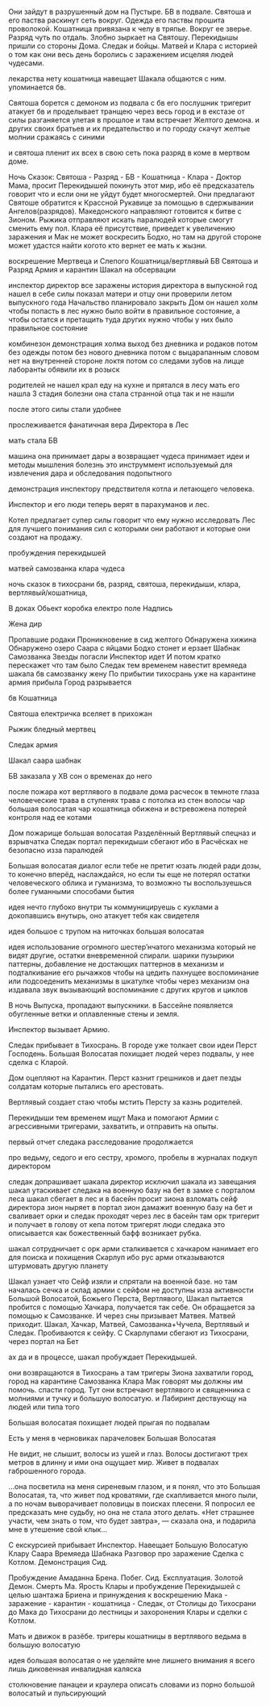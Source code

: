 Они зайдут в разрушенный дом на Пустыре.
БВ в подвале.
Святоша и его паства раскинут сеть вокруг. Одежда его паствы прошита проволокой.
Кошатница привязана к челу в тряпье. Вокруг ее зверье. Разряд чуть по отдаль. Злобно зыркает на Святошу.
Перекидышы пришли со стороны Дома.
Следак и бойцы.
Матвей и Клара с историей о том как они весь день боролись с заражением исцеляя людей чудесами.

лекарства нету 
кошатница навещает Шакала общаются с ним. упоминается бв.

Святоша борется с демоном из подвала с бв
его послушник тригерит атакует бв и проделывает транщею через весь город и в екстазе от силы разганяется улетая в прошлое и там встречает Желтого демона. и других своих братьев и их предательство
и по городу скачут желтые молнии сражаясь с синими

и святоша пленит их всех в свою сеть пока разряд в коме в мертвом доме.

Ночь Сказок: Святоша - Разряд - БВ - Кошатница - Клара - Доктор Мама, просит Перекидышей покинуть этот мир, ибо её предсказатель говорит что и если они не уйдут будет многосмертей. Они предлагают Святоше обратится к Крассной Рукавице за помощью в сдержывании Ангелов(разрядов). Македонского направляют готовится к битве с Зионом. Рыжика отправляют искать паралюдей которые смогут сменить ему пол. Клара её присутствие, приведет к увеличению заражения и Мак не может воскресить Бодхо, но там на другой стороне может удастся найти когото кто вернет ее мать к жызни.

воскрешение Мертвеца и Слепого
Кошатница/вертлявый
БВ
Святоша и Разряд
Армия и карантин
Шакал на обсервации

инспектор директор
все заражены
история директора
в выпускной год нашел в себе силы
показал матери и отцу они проверили
летом выпускного года Начальство планировало закрыть Дом
он нашел холм чтобы попасть в лес нужно было войти в правильное состояние, а чтобы остатся и претащить туда других нужно чтобы у них было правильное состояние

комбинезон
демонстрация холма
выход без дневника и родаков
потом без одежды потом без нового дневника
потом с выцарапанным словом нет на внутренней стороне локтя
потом со следами зубов на лицце
лаборанты обявили их в розыск

родителей не нашел
крал еду на кухне и прятался в лесу
мать его нашла
3 стадия болезни
она стала странной отца так и не нашли 

после этого силы стали удобнее

прослеживается фанатичная вера Директора в Лес

мать стала БВ

машина она принимает дары а возвращает чудеса
принимает идеи и методы мышления
болезнь это инструммент используемый для извлечения дара и обследования подопытного

демонстрация инспектору предствителя котла и летающего человека.

Инспектор и его люди теперь верят в парахуманов и лес.

Котел предлагает супер силы говорит что ему нужно исследовать Лес для лучшего понимания сил с которыми они работают и которые они создают на продажу.

пробуждения перекидышей

матвей самозванка клара чудеса

ночь сказок в тихосрани
бв, разряд, святоша, перекидыши, клара, вертлявый/кошатница,

В доках
Обьект коробка електро поле
Надпись

Жена дир

Пропавшие родаки
Проникновение в сид желтого
Обнаружена хижина
Обнаружено озеро
Саара с яйцами
Бодхо стонет и ерзает
Шабнак
Самозванка
Звезды погасли
Инспектор идет
И потом кратко перескажет что там было
Следак тем временем навестит времяеда шакала бв самозванку жену
По прибытии тихосрань уже на карантине армия прибыла
Город разрывается 

бв Кошатница

Святоша електричка вселяет в прихожан

Рыжик бледный мертвец

Следак армия

Шакал саара шабнак

БВ заказала у ХВ сон о временах до него













после пожара
кот вертлявого в подвале дома  расчесок в темноте
глаза человеческие трава в ступенях
трава с потолка из стен
волосы чар большая волосатая
чар кошатница обижена и встревожена потерей контроля над ее котами

Дом 
пожарище
большая волосатая
Разделённый
Вертлявый
спецназ и взрывчатка
Следак
портал
перекидыши сбегают ибо в Расчёсках не безопасно изза паралюдей

Большая волосатая диалог
если тебе не претит юзать людей ради дозы, то конечно вперёд, наслаждайся, но если ты еще не потерял остатки человеческого облика и гуманизма, то возможно ты воспользуешься более гуманными способами бытия

идея
нечто глубоко внутри
ты коммуницируешь с куклами
а докопавшись внутырь, оно атакует тебя как свидетеля

идея
большое с трупом на ниточках
большая волосатая

идея
использование огромного шестер’нчатого механизма который не видят другие, остатки вневременной спирали. шарики пузырики паттерны, добавление не достающих паттернов в механизм и подталкивание его рычажков чтобы на цедить пахнущее воспоминание или подсоеденить механизмы в шкатулке чтобы через механизм она издавала звук вызывающий воспоминание с других кругов и циклов

В ночь Выпуска, пропадают выпускники.
в Бассейне появляется обугленные ветки и оплавленные стены и земля. 

Инспектор вызывает Армию.

Следак прибывает в Тихосрань. В городе уже толкает свои идеи Перст Господень. Большая Волосатая похищает людей через подвалы, у нее сделка с Кларой.

Дом оцепляют на Карантин. Перст казнит грешников и дает пезды солдатам которые пытались его арестовать.

Вертлявый создает стаю чтобы мстить Персту за казнь родителей.

Перекидыши тем временем ищут Мака и помогают Армии с агрессивными тригерами, захватить, и отправить на опыты.

первый отчет следака
расследование продолжается

про ведьму, седого и его сестру, хромого, пробелы в журналах
подкуп директором

следак допрашивает шакала
директор исключил шакала из завещания
шакал утаскивает следака на военную базу на бет в замке с порталом леса
шакал сбегает в лес и в басейн просит зиона взломать сейф директора зион ныряет в портал
зион дамажит военную базу на бет и сваливает
орки и следак проходят через лес в басейн
там орк тригерит и получает в голову от кепа
потом тригерят люди следака это описывается как божественный бафф
возникает рубка.

шакал сотрудничает с орк арми
сталкивается с хачкаром
нанимает его для поиска и похищения Скарлуп ибо рус арми отказываются штурмовать другую планету

Шакал узнает что Сейф изяли и спрятали на военной базе. но там началась сечка и склад армии с сейфом не доступны изза активности Большой Волосатой, Божьего Перста, Вертлявого, Шакал пытается пробится с помощью Хачкара, получается так себе.
Он обращается за помощью к Самозванке. И через сны призывает Матвея.
Матвей приходит.
Шакал, Хачкар, Матвей, Самозванка+Чучела, Вертлявый и Следак. Пробиваются к сейфу.
С Скарлупами сбегают из Тихосрани, через портал на Бет

ах да и в процессе, шакал пробуждает Перекидышей.

они возвращаются в Тихосрань а там тригеры Зиона захватили город, город на карантине
Самозванка Клара Мак говорят мы должны им помочь. спасти город. Тут они встречают вертлявого и священника с молниями и тучку и большую волосатую. и Лабиринт дествующу на людей или типа того

Большая волосатая похищает людей прыгая по подвалам

Есть у меня в черновиках парачеловек Большая Волосатая

Не видит, не слышит, волосы из ушей и глаз.
Волосы достигают трех метров в длинну и ими она ощущает мир.
Живет в подвалах габрошенного города.

…она посветила на меня сиреневым глазом, и я понял, что это Большая Волосатая, та, что живет под кроватями, где скапливается много пыли, а по ночам выворачивает половицы в поисках плесени. Я попросил ее предсказать мне судьбу, но она не стала этого делать. «Нет страшнее участи, чем знать о том, что будет завтра», — сказала она, и подарила мне в утешение свой клык…

С екскурсией прибывает Инспектор.
Навещает 
Большую Волосатую
Клару
Саара
Времяеда
Шабнака
Разговор про заражение
Сделка с Котлом.
Демонстрация Сид.

Пробуждение Амаданна Брена. Побег. Сид. Експлуатация.
Золотой Демон. Смерть Ма. Ярость Клары и пробуждение Перекидышей с целью шантажа Бриена и принуждения к воскрешению Мака - заражение - карантин - кошатница - Следак, от Столицы до Тихосрани до Мака до Тихосрани до лестницы и захоронения Клары и сделки с Котлом.

Мать и движок в разёбе.
тригеры 
кошатницы в вертлявого
ведьма в большую волосатую

идея
большая волосатая
о не уделяйте мне лишнего внимания
я всего лишь диковенная инвалидная каляска

столкновение панацеи и краулера описать словами из порно
большой волосатый и пульсирующий


